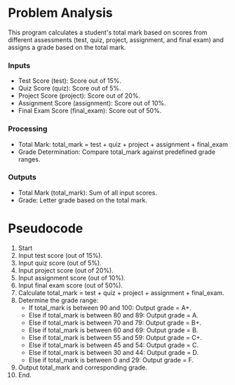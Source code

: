 # Problem Analysis
This program calculates a student's total mark based on scores from different assessments (test, quiz, project, assignment, and final exam) and assigns a grade based on the total mark.

### Inputs
- Test Score (test): Score out of 15%.
- Quiz Score (quiz): Score out of 5%.
- Project Score (project): Score out of 20%.
- Assignment Score (assignment): Score out of 10%.
- Final Exam Score (final_exam): Score out of 50%.

### Processing
- Total Mark:
  total_mark = test + quiz + project + assignment + final_exam
- Grade Determination:
  Compare total_mark against predefined grade ranges.

### Outputs
- Total Mark (total_mark): Sum of all input scores.
- Grade: Letter grade based on the total mark.

# Pseudocode
1. Start
2. Input test score (out of 15%).
3. Input quiz score (out of 5%).
4. Input project score (out of 20%).
5. Input assignment score (out of 10%).
6. Input final exam score (out of 50%).
7. Calculate total_mark = test + quiz + project + assignment + final_exam.
8. Determine the grade range:
   - If total_mark is between 90 and 100: Output grade = A+.
   - Else if total_mark is between 80 and 89: Output grade = A.
   - Else if total_mark is between 70 and 79: Output grade = B+.
   - Else if total_mark is between 60 and 69: Output grade = B.
   - Else if total_mark is between 55 and 59: Output grade = C+.
   - Else if total_mark is between 45 and 54: Output grade = C.
   - Else if total_mark is between 30 and 44: Output grade = D.
   - Else if total_mark is between 0 and 29: Output grade = F.
9. Output total_mark and corresponding grade.
10. End.
